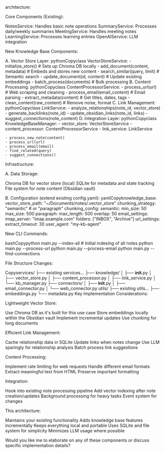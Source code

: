 architecture:

Core Components (Existing):

NotesService: Handles basic note operations
SummaryService: Processes daily/weekly summaries
MeetingService: Handles meeting notes
LearningService: Processes learning entries
OpenAIService: LLM integration

New Knowledge Base Components:

A. Vector Store Layer:
pythonCopyclass VectorStoreService: - initialize_store() # Sets up Chroma DB locally - add_document(content, metadata) # Embeds and stores new content - search_similar(query, limit) # Semantic search - update_document(id, content) # Update existing embeddings - batch_process(documents) # Bulk processing
B. Content Processing:
pythonCopyclass ContentProcessorService: - process_url(url) # Web scraping and cleaning - process_email(email_content) # Email parsing - extract_metadata(content) # Get titles, dates, tags - clean_content(raw_content) # Remove noise, format
C. Link Management:
pythonCopyclass LinkService: - analyze_relationships(note_id, vector_store) - generate_backlinks(note_id) - update_obsidian_links(note_id, links) - suggest_connections(note_content)
D. Integration Layer:
pythonCopyclass KnowledgeBaseManager: - vector_store: VectorStoreService - content_processor: ContentProcessorService - link_service: LinkService

    - process_new_note(content)
    - process_url(url)
    - process_email(email)
    - find_related(query)
    - suggest_connections()

Infrastructure:

A. Data Storage:

Chroma DB for vector store (local)
SQLite for metadata and state tracking
File system for note content (Obsidian vault)

B. Configuration (extend existing config.yaml):
yamlCopyknowledge_base:
vector_store_path: "~/Documents/notes/.vector_store"
chunking_strategy: "semantic"  # or "paragraph"
chunking_config:
  semantic:
    min_size: 50
    max_size: 500
  paragraph:
    max_length: 500
    overlap: 50
email_settings:
imap_server: "imap.example.com"
folders: ["INBOX", "Archive"]
url_settings:
extract_timeout: 30
user_agent: "my-kb-agent"

New CLI Commands:

bashCopypython main.py --index-all # Initial indexing of all notes
python main.py --process-url <url>
python main.py --process-email
python main.py --find-connections

File Structure Changes:

Copyservices/
├── existing services...
├── knowledge/
│ ├── **init**.py
│ ├── vector_store.py
│ ├── content_processor.py
│ ├── link_service.py
│ └── kb_manager.py
├── connectors/
│ ├── **init**.py
│ ├── email_connector.py
│ └── web_connector.py
utils/
├── existing utils...
├── embeddings.py
└── metadata.py
Key Implementation Considerations:

Lightweight Vector Store:

Use Chroma DB as it's built for this use case
Store embeddings locally within the Obsidian vault
Implement incremental updates
Use chunking for long documents

Efficient Link Management:

Cache relationship data in SQLite
Update links when notes change
Use LLM sparingly for relationship analysis
Batch process link suggestions

Content Processing:

Implement rate limiting for web requests
Handle different email formats
Extract meaningful text from HTML
Preserve important formatting

Integration:

Hook into existing note processing pipeline
Add vector indexing after note creation/updates
Background processing for heavy tasks
Event system for changes

This architecture:

Maintains your existing functionality
Adds knowledge base features incrementally
Keeps everything local and portable
Uses SQLite and file system for simplicity
Minimizes LLM usage where possible

Would you like me to elaborate on any of these components or discuss specific implementation details?
